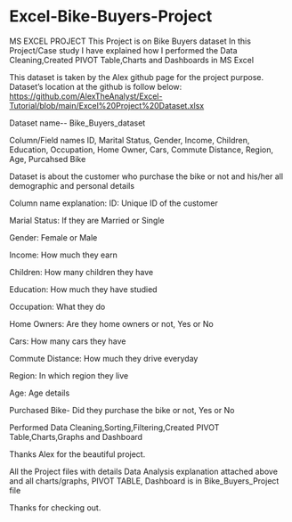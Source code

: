 # Excel-Bike-Buyers-Project
MS EXCEL PROJECT This Project is on Bike Buyers dataset In this Project/Case study I have explained how I performed the Data Cleaning,Created PIVOT Table,Charts and Dashboards in MS Excel

This dataset is taken by the Alex github page for the project purpose. Dataset’s location at the github is follow below: https://github.com/AlexTheAnalyst/Excel-Tutorial/blob/main/Excel%20Project%20Dataset.xlsx

Dataset name-- Bike_Buyers_dataset

Column/Field names ID, Marital Status, Gender, Income, Children, Education, Occupation, Home Owner, Cars, Commute Distance, Region, Age, Purcahsed Bike

Dataset is about the customer who purchase the bike or not and his/her all demographic and personal details

Column name explanation: ID: Unique ID of the customer

Marial Status: If they are Married or Single

Gender: Female or Male

Income: How much they earn

Children: How many children they have

Education: How much they have studied

Occupation: What they do

Home Owners: Are they home owners or not, Yes or No

Cars: How many cars they have

Commute Distance: How much they drive everyday

Region: In which region they live

Age: Age details

Purchased Bike- Did they purchase the bike or not, Yes or No

Performed Data Cleaning,Sorting,Filtering,Created PIVOT Table,Charts,Graphs and Dashboard

Thanks Alex for the beautiful project.

All the Project files with details Data Analysis explanation attached above and all charts/graphs, PIVOT TABLE, Dashboard is in Bike_Buyers_Project file

Thanks for checking out.
